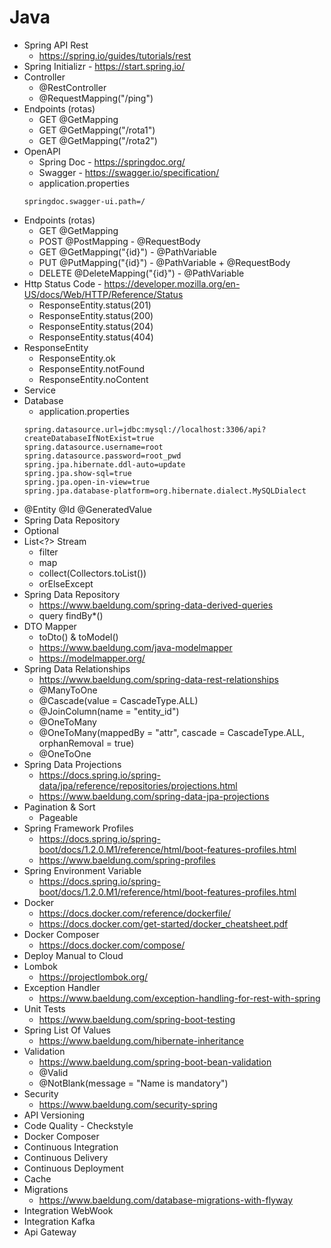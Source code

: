 # Java 

- Spring API Rest
  - https://spring.io/guides/tutorials/rest
- Spring Initializr - https://start.spring.io/
- Controller
  - @RestController
  - @RequestMapping("/ping")
- Endpoints (rotas)
  - GET @GetMapping
  - GET @GetMapping("/rota1")
  - GET @GetMapping("/rota2")
- OpenAPI 
  - Spring Doc - https://springdoc.org/
  - Swagger - https://swagger.io/specification/
  - application.properties
  ```
  springdoc.swagger-ui.path=/
  ```
- Endpoints (rotas)
  - GET @GetMapping 
  - POST @PostMapping - @RequestBody
  - GET @GetMapping("{id}") - @PathVariable
  - PUT @PutMapping("{id}") - @PathVariable + @RequestBody
  - DELETE @DeleteMapping("{id}") - @PathVariable
- Http Status Code - https://developer.mozilla.org/en-US/docs/Web/HTTP/Reference/Status
  - ResponseEntity.status(201)
  - ResponseEntity.status(200)
  - ResponseEntity.status(204)
  - ResponseEntity.status(404)
- ResponseEntity
  - ResponseEntity.ok
  - ResponseEntity.notFound
  - ResponseEntity.noContent
- Service
- Database
  - application.properties
  ```
  spring.datasource.url=jdbc:mysql://localhost:3306/api?createDatabaseIfNotExist=true
  spring.datasource.username=root
  spring.datasource.password=root_pwd
  spring.jpa.hibernate.ddl-auto=update
  spring.jpa.show-sql=true
  spring.jpa.open-in-view=true
  spring.jpa.database-platform=org.hibernate.dialect.MySQLDialect
   ```
- @Entity @Id @GeneratedValue
- Spring Data Repository
- Optional
- List<?> Stream
  - filter
  - map
  - collect(Collectors.toList())
  - orElseExcept
- Spring Data Repository
  - https://www.baeldung.com/spring-data-derived-queries
  - query findBy*()
- DTO Mapper
  - toDto() & toModel()
  - https://www.baeldung.com/java-modelmapper
  - https://modelmapper.org/
- Spring Data Relationships
  - https://www.baeldung.com/spring-data-rest-relationships
  - @ManyToOne
  - @Cascade(value = CascadeType.ALL)
  - @JoinColumn(name = "entity_id")
  - @OneToMany
  - @OneToMany(mappedBy = "attr", cascade = CascadeType.ALL, orphanRemoval = true)   
  - @OneToOne
- Spring Data Projections
  - https://docs.spring.io/spring-data/jpa/reference/repositories/projections.html
  - https://www.baeldung.com/spring-data-jpa-projections
- Pagination & Sort
  - Pageable 
- Spring Framework Profiles
  - https://docs.spring.io/spring-boot/docs/1.2.0.M1/reference/html/boot-features-profiles.html 
  - https://www.baeldung.com/spring-profiles
- Spring Environment Variable
  - https://docs.spring.io/spring-boot/docs/1.2.0.M1/reference/html/boot-features-profiles.html
- Docker
  - https://docs.docker.com/reference/dockerfile/
  - https://docs.docker.com/get-started/docker_cheatsheet.pdf
- Docker Composer
  - https://docs.docker.com/compose/
- Deploy Manual to Cloud
- Lombok
  - https://projectlombok.org/
- Exception Handler
  - https://www.baeldung.com/exception-handling-for-rest-with-spring
- Unit Tests
  - https://www.baeldung.com/spring-boot-testing
- Spring List Of Values
  - https://www.baeldung.com/hibernate-inheritance
- Validation
  - https://www.baeldung.com/spring-boot-bean-validation
  - @Valid
  - @NotBlank(message = "Name is mandatory")
- Security
  - https://www.baeldung.com/security-spring
- API Versioning
- Code Quality - Checkstyle 
- Docker Composer
- Continuous Integration
- Continuous Delivery
- Continuous Deployment
- Cache
- Migrations
  - https://www.baeldung.com/database-migrations-with-flyway
- Integration WebWook
- Integration Kafka
- Api Gateway
 
